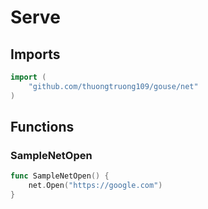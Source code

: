 # Serve

## Imports

```go
import (
	"github.com/thuongtruong109/gouse/net")
```
## Functions


### SampleNetOpen

```go
func SampleNetOpen() {
	net.Open("https://google.com")
}```
